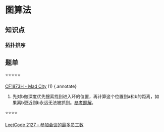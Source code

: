 # 图算法

## 知识点

### 拓扑排序

## 题单

:star::star::star::star::star:

[CF1873H - Mad City](https://codeforces.com/contest/1873/problem/H) (1)
{.annotate}

1. 先对b做深度优先搜索找到进入环的位置，再计算这个位置到a和b的距离，如果离b更近则b永远无法被抓到。[参考题解](https://codeforces.com/contest/1873/submission/224446642)。

:star::star::star::star:

[LeetCode 2127 - 参加会议的最多员工数](https://leetcode.cn/problems/maximum-employees-to-be-invited-to-a-meeting/)
